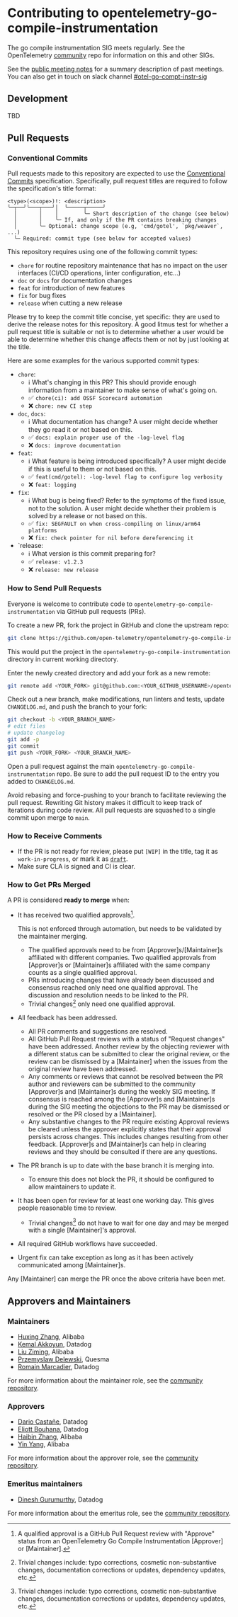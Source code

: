 # Contributing to opentelemetry-go-compile-instrumentation

The go compile instrumentation SIG meets regularly. See the
OpenTelemetry
[community](https://github.com/open-telemetry/community?tab=readme-ov-file#implementation-sigs)
repo for information on this and other SIGs.

See the [public meeting
notes](https://docs.google.com/document/d/1XkVahJfhf482d3WVHsvUUDaGzHc8TO3sqQlSS80mpGY/edit)
for a summary description of past meetings. You can also get in touch on slack channel
[#otel-go-compt-instr-sig](https://cloud-native.slack.com/archives/C088D8GSSSF)

## Development

TBD

## Pull Requests

### Conventional Commits

Pull requests made to this repository are expected to use the [Conventional Commits][conv-commit]
specification. Specifically, pull request titles are required to follow the specification's title
format:

```
<type>(<scope>)!: <description>
╰─┬──╯╰───┬───╯│  ╰─────┬─────╯
  │       │    │        ╰─ Short description of the change (see below)
  │       │    ╰─ If, and only if the PR contains breaking changes
  │       ╰─ Optional: change scope (e.g, 'cmd/gotel', `pkg/weaver`, ...)
  ╰─ Required: commit type (see below for accepted values)
```

This repository requires using one of the following commit types:

- `chore` for routine repository maintenance that has no impact on the user interfaces (CI/CD
  operations, linter configuration, etc...)
- `doc` or `docs` for documentation changes
- `feat` for introduction of new features
- `fix` for bug fixes
- `release` when cutting a new release

Please try to keep the commit title concise, yet specific: they are used to derive the release notes
for this repository. A good litmus test for whether a pull request title is suitable or not is to
determine whether a user would be able to determine whether this change affects them or not by just
looking at the title.

Here are some examples for the various supported commit types:

- `chore`:
  - :information_source: What's changing in this PR? This should provide enough information from a
    maintainer to make sense of what's going on.
  - :white_check_mark: `chore(ci): add OSSF Scorecard automation`
  - :x: `chore: new CI step`
- `doc`, `docs`:
  - :information_source: What documentation has change? A user might decide whether they go read it
    or not based on this.
  - :white_check_mark: `docs: explain proper use of the -log-level flag`
  - :x: `docs: improve documentation`
- `feat`:
  - :information_source:  What feature is being introduced specifically? A user might decide if this
    is useful to them or not based on this.
  - :white_check_mark: `feat(cmd/gotel): -log-level flag to configure log verbosity`
  - :x: `feat: logging`
- `fix`:
  - :information_source: What bug is being fixed? Refer to the symptoms of the fixed issue, not to
    the solution. A user might decide whether their problem is solved by a release or not based on
    this.
  - :white_check_mark: `fix: SEGFAULT on when cross-compiling on linux/arm64 platforms`
  - :x: `fix: check pointer for nil before dereferencing it`
- `release:
  - :information_source: What version is this commit preparing for?
  - :white_check_mark: `release: v1.2.3`
  - :x: `release: new release`

[conv-commit]: https://www.conventionalcommits.org/en/v1.0.0/

### How to Send Pull Requests

Everyone is welcome to contribute code to `opentelemetry-go-compile-instrumentation` via
GitHub pull requests (PRs).

To create a new PR, fork the project in GitHub and clone the upstream
repo:

```sh
git clone https://github.com/open-telemetry/opentelemetry-go-compile-instrumentation
```

This would put the project in the `opentelemetry-go-compile-instrumentation` directory in
current working directory.

Enter the newly created directory and add your fork as a new remote:

```sh
git remote add <YOUR_FORK> git@github.com:<YOUR_GITHUB_USERNAME>/opentelemetry-go-compile-instrumentation
```

Check out a new branch, make modifications, run linters and tests, update
`CHANGELOG.md`, and push the branch to your fork:

```sh
git checkout -b <YOUR_BRANCH_NAME>
# edit files
# update changelog
git add -p
git commit
git push <YOUR_FORK> <YOUR_BRANCH_NAME>
```

Open a pull request against the main `opentelemetry-go-compile-instrumentation` repo. Be sure to add the pull
request ID to the entry you added to `CHANGELOG.md`.

Avoid rebasing and force-pushing to your branch to facilitate reviewing the pull request.
Rewriting Git history makes it difficult to keep track of iterations during code review.
All pull requests are squashed to a single commit upon merge to `main`.

### How to Receive Comments

- If the PR is not ready for review, please put `[WIP]` in the title,
  tag it as `work-in-progress`, or mark it as
  [`draft`](https://github.blog/2019-02-14-introducing-draft-pull-requests/).
- Make sure CLA is signed and CI is clear.

### How to Get PRs Merged

A PR is considered **ready to merge** when:

- It has received two qualified approvals[^1].

  This is not enforced through automation, but needs to be validated by the
  maintainer merging.
  - The qualified approvals need to be from [Approver]s/[Maintainer]s
    affiliated with different companies. Two qualified approvals from
    [Approver]s or [Maintainer]s affiliated with the same company counts as a
    single qualified approval.
  - PRs introducing changes that have already been discussed and consensus
    reached only need one qualified approval. The discussion and resolution
    needs to be linked to the PR.
  - Trivial changes[^2] only need one qualified approval.

- All feedback has been addressed.
  - All PR comments and suggestions are resolved.
  - All GitHub Pull Request reviews with a status of "Request changes" have
    been addressed. Another review by the objecting reviewer with a different
    status can be submitted to clear the original review, or the review can be
    dismissed by a [Maintainer] when the issues from the original review have
    been addressed.
  - Any comments or reviews that cannot be resolved between the PR author and
    reviewers can be submitted to the community [Approver]s and [Maintainer]s
    during the weekly SIG meeting. If consensus is reached among the
    [Approver]s and [Maintainer]s during the SIG meeting the objections to the
    PR may be dismissed or resolved or the PR closed by a [Maintainer].
  - Any substantive changes to the PR require existing Approval reviews be
    cleared unless the approver explicitly states that their approval persists
    across changes. This includes changes resulting from other feedback.
    [Approver]s and [Maintainer]s can help in clearing reviews and they should
    be consulted if there are any questions.

- The PR branch is up to date with the base branch it is merging into.
  - To ensure this does not block the PR, it should be configured to allow
    maintainers to update it.

- It has been open for review for at least one working day. This gives people
  reasonable time to review.
  - Trivial changes[^2] do not have to wait for one day and may be merged with
    a single [Maintainer]'s approval.

- All required GitHub workflows have succeeded.
- Urgent fix can take exception as long as it has been actively communicated
  among [Maintainer]s.

Any [Maintainer] can merge the PR once the above criteria have been met.

[^1]: A qualified approval is a GitHub Pull Request review with "Approve"
  status from an OpenTelemetry Go Compile Instrumentation [Approver] or [Maintainer].
[^2]: Trivial changes include: typo corrections, cosmetic non-substantive
  changes, documentation corrections or updates, dependency updates, etc.

## Approvers and Maintainers

### Maintainers

- [Huxing Zhang](https://github.com/ralf0131), Alibaba
- [Kemal Akkoyun](https://github.com/kakkoyun), Datadog
- [Liu Ziming](https://github.com/123liuziming), Alibaba
- [Przemyslaw Delewski](https://github.com/pdelewski), Quesma
- [Romain Marcadier](https://github.com/RomainMuller), Datadog

For more information about the maintainer role, see the [community repository](https://github.com/open-telemetry/community/blob/main/guides/contributor/membership.md#maintainer).

### Approvers

- [Dario Castañe](https://github.com/darccio), Datadog
- [Eliott Bouhana](https://github.com/eliottness), Datadog
- [Haibin Zhang](https://github.com/NameHaibinZhang), Alibaba
- [Yin Yang](https://github.com/y1yang0), Alibaba

For more information about the approver role, see the [community repository](https://github.com/open-telemetry/community/blob/main/guides/contributor/membership.md#approver).

### Emeritus maintainers

- [Dinesh Gurumurthy](https://github.com/dineshg13), Datadog

For more information about the emeritus role, see the [community repository](https://github.com/open-telemetry/community/blob/main/guides/contributor/membership.md#emeritus-maintainerapprovertriager).

